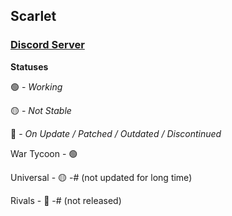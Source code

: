 ## Scarlet
### [Discord Server](https://discord.gg/TPGnC4BVJF)

**Statuses**

🟢 - _Working_

🟡 - _Not Stable_

🔴 - _On Update / Patched / Outdated / Discontinued_


War Tycoon - 🟢

Universal - 🟡 -# (not updated for long time)

Rivals - 🔴 -# (not released)
